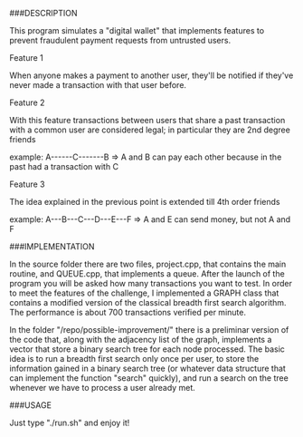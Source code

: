 ###DESCRIPTION

This program simulates a "digital wallet" that implements features to prevent fraudulent payment requests from untrusted users. 

Feature 1

When anyone makes a payment to another user, they'll be notified if they've never made a transaction with that user before.

Feature 2

With this feature  transactions between users that share a past transaction with a common user are considered legal; in particular they are 2nd degree friends 

example: A------C-------B => A and B can pay each other because in the past had a transaction with C

Feature 3

The idea explained in the previous point is extended till 4th order friends

example: A---B---C---D---E---F => A and E can send money, but not A and F 

###IMPLEMENTATION

In the source folder there are two files, project.cpp, that contains the main routine, and QUEUE.cpp, that implements a queue.
After the launch of the program you will be asked how many transactions you want to test.
In order to meet the features of the challenge, I implemented a GRAPH class that contains a modified version of the classical breadth first search algorithm.
The performance is about 700 transactions verified per minute.

In the folder "/repo/possible-improvement/" there is a preliminar version of the code that, along with the adjacency list of the graph, implements a vector that store a binary search tree for each node processed. The basic idea is to run a breadth first search
only once per user, to store the information gained in a binary search tree (or whatever data structure that can implement the function "search" quickly), and run a search on the tree whenever we have to process a user already met. 

###USAGE

Just type "./run.sh" and enjoy it!
